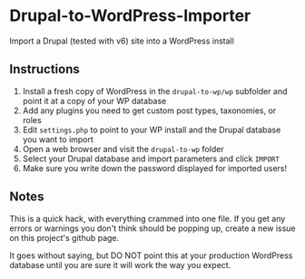 Drupal-to-WordPress-Importer
============================

Import a Drupal (tested with v6) site into a WordPress install

Instructions
------------

1. Install a fresh copy of WordPress in the `drupal-to-wp/wp` subfolder and point it at a copy of your WP database
1. Add any plugins you need to get custom post types, taxonomies, or roles
1. Edit `settings.php` to point to your WP install and the Drupal database you want to import
1. Open a web browser and visit the `drupal-to-wp` folder
1. Select your Drupal database and import parameters and click `IMPORT`
1. Make sure you write down the password displayed for imported users!

Notes
-----

This is a quick hack, with everything crammed into one file. If you get any errors or warnings you don't think should be popping up, create a new issue on this project's github page.

It goes without saying, but DO NOT point this at your production WordPress database until you are sure it will work the way you expect.